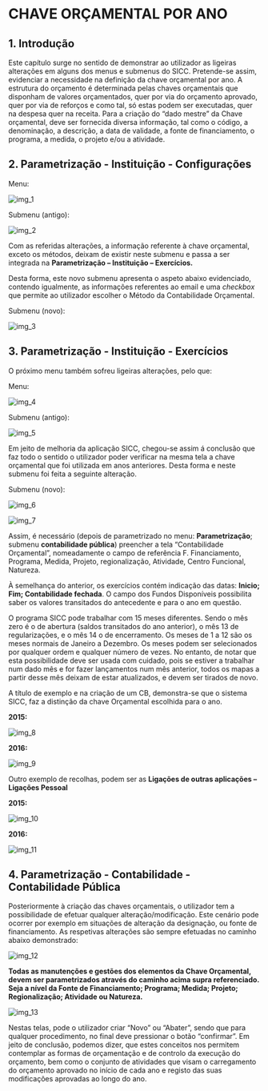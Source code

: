 # CHAVE ORÇAMENTAL POR ANO

## 1. Introdução

Este capítulo surge no sentido de demonstrar ao utilizador as ligeiras alterações em alguns dos menus e submenus do SICC. Pretende-se assim, evidenciar a necessidade na definição da chave orçamental por ano. A estrutura do orçamento é determinada pelas chaves orçamentais que disponham de valores orçamentados, quer por via do orçamento aprovado, quer por via de reforços e como tal, só estas podem ser executadas, quer na despesa quer na receita. Para a criação do “dado mestre” da Chave orçamental, deve ser fornecida diversa informação, tal como o código, a denominação, a descrição, a data de validade, a fonte de financiamento, o programa, a medida, o projeto e/ou a atividade.

## 2.	Parametrização - Instituição - Configurações

Menu:

![img_1](https://spmssicc.github.io/pages/markdown/chave_orcamental_por_ano.assets/img_1.png)

Submenu (antigo):

![img_2](https://spmssicc.github.io/pages/markdown/chave_orcamental_por_ano.assets/img_2.png)

Com as referidas alterações, a informação referente à chave orçamental, exceto os métodos, deixam de existir neste submenu e passa a ser integrada na **Parametrização – Instituição – Exercícios.**

Desta forma, este novo submenu apresenta o aspeto abaixo evidenciado, contendo igualmente, as informações referentes ao email e uma *checkbox* que permite ao utilizador escolher o Método da Contabilidade Orçamental.

Submenu (novo):

![img_3](https://spmssicc.github.io/pages/markdown/chave_orcamental_por_ano.assets/img_3.png)

## 3.	Parametrização - Instituição - Exercícios

O próximo menu também sofreu ligeiras alterações, pelo que:

Menu:

![img_4](https://spmssicc.github.io/pages/markdown/chave_orcamental_por_ano.assets/img_4.png)

Submenu (antigo):

![img_5](https://spmssicc.github.io/pages/markdown/chave_orcamental_por_ano.assets/img_5.png)

Em jeito de melhoria da aplicação SICC, chegou-se assim á conclusão que faz todo o sentido o utilizador poder verificar na mesma tela a chave orçamental que foi utilizada em anos anteriores. Desta forma e neste submenu foi feita a seguinte alteração.

Submenu (novo):

![img_6](https://spmssicc.github.io/pages/markdown/chave_orcamental_por_ano.assets/img_6.png)

![img_7](https://spmssicc.github.io/pages/markdown/chave_orcamental_por_ano.assets/img_7.png)

Assim, é necessário (depois de parametrizado no menu: **Parametrização**; submenu **contabilidade pública**) preencher a tela “Contabilidade Orçamental”, nomeadamente o campo de referência F. Financiamento, Programa, Medida, Projeto, regionalização, Atividade, Centro Funcional, Natureza.

À semelhança do anterior, os exercícios contém indicação das datas: **Inicio; Fim; Contabilidade fechada**. O campo dos Fundos Disponíveis possibilita saber os valores transitados do antecedente e para o ano em questão.

O programa SICC pode trabalhar com 15 meses diferentes. Sendo o mês zero é o de abertura (saldos transitados do ano anterior), o mês 13 de regularizações, e o mês 14 o de encerramento. Os meses de 1 a 12 são os meses normais de Janeiro a Dezembro. Os meses podem ser selecionados por qualquer ordem e qualquer número de vezes. No entanto, de notar que esta possibilidade deve ser usada com cuidado, pois se estiver a trabalhar num dado mês e for fazer lançamentos num mês anterior, todos os mapas a partir desse mês deixam de estar atualizados, e devem ser tirados de novo.

A título de exemplo e na criação de um CB, demonstra-se que o sistema SICC, faz a distinção da chave Orçamental escolhida para o ano.

**2015:**

![img_8](https://spmssicc.github.io/pages/markdown/chave_orcamental_por_ano.assets/img_8.png)

**2016:**

![img_9](https://spmssicc.github.io/pages/markdown/chave_orcamental_por_ano.assets/img_9.png)

Outro exemplo de recolhas, podem ser as **Ligações de outras aplicações – Ligações Pessoal**

**2015:**

![img_10](https://spmssicc.github.io/pages/markdown/chave_orcamental_por_ano.assets/img_10.png)

**2016:**

![img_11](https://spmssicc.github.io/pages/markdown/chave_orcamental_por_ano.assets/img_11.png)

## 4.	Parametrização - Contabilidade - Contabilidade Pública

Posteriormente à criação das chaves orçamentais, o utilizador tem a possibilidade de efetuar qualquer alteração/modificação. Este cenário pode ocorrer por exemplo em situações de alteração da designação, ou fonte de financiamento. As respetivas alterações são sempre efetuadas no caminho abaixo demonstrado:

![img_12](https://spmssicc.github.io/pages/markdown/chave_orcamental_por_ano.assets/img_12.png)

**Todas as manutenções e gestões dos elementos da Chave Orçamental, devem ser parametrizados através do caminho acima supra referenciado. Seja a nível da Fonte de Financiamento; Programa; Medida; Projeto; Regionalização; Atividade ou Natureza.**

![img_13](https://spmssicc.github.io/pages/markdown/chave_orcamental_por_ano.assets/img_13.png)

Nestas telas, pode o utilizador criar “Novo” ou “Abater”, sendo que para qualquer procedimento, no final deve pressionar o botão “confirmar”.
Em jeito de conclusão, podemos dizer, que estes conceitos nos permitem contemplar as formas de orçamentação e de controlo da execução do orçamento, bem como o conjunto de atividades que visam o carregamento do orçamento aprovado no início de cada ano e registo das suas modificações aprovadas ao longo do ano.
